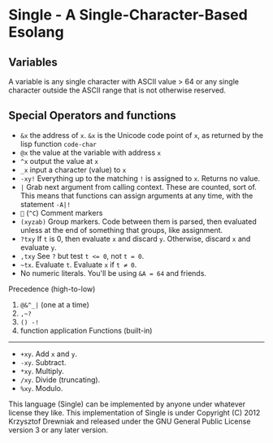 Single - A Single-Character-Based Esolang
=========================================

Variables
---------
A variable is any single character with ASCII value > 64 or any single
character outside the ASCII range that is not otherwise reserved.

Special Operators and functions
-------------------------------
 * `&x` the address of `x`. `&x` is the Unicode code point of `x`, as
   returned by the lisp function `code-char`
 * `@x` the value at the variable with address `x`
 * `^x` output the value at `x`
 * `_x` input a character (value) to `x`
 * `-xy!` Everything up to the matching `!` is assigned to `x`.
   Returns no value.
 * `|` Grab next argument from calling context. These are counted,
   sort of. This means that functions can assign arguments at any
   time, with the statement `-A|!`
 * `` (`^C`) Comment markers
 * `(xyzab)` Group markers. Code between them is parsed, then
   evaluated unless at the end of something that groups, like
   assignment. 
 * `?txy` If `t` is 0, then evaluate `x` and discard `y`. 
   Otherwise, discard `x` and evaluate `y`.
 * `,txy` See `?` but test `t <= 0`, not `t = 0`.
 * `~tx`. Evaluate `t`. Evaluate `x` if `t ≠ 0`.
 * No numeric literals. You'll be using `&A = 64` and friends. 

Precedence (high-to-low)
 1. `@&^_|` (one at a time)
 2. `,~?` 
 3. `() -!`
 5. function application
Functions (built-in)
--------------------
* `+xy`. Add `x` and `y`.
* `-xy`. Subtract.
* `*xy`. Multiply.
* `/xy`. Divide (truncating).
* `%xy`. Modulo.

This language (Single) can be implemented by anyone under whatever
license they like. This implementation of Single is under Copyright
(C) 2012 Krzysztof Drewniak and released under the GNU General Public
License version 3 or any later version. 
